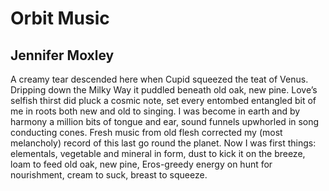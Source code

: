 # Orbit Music
## Jennifer Moxley
A creamy tear descended here when Cupid squeezed the teat
of Venus. Dripping down the Milky Way it puddled beneath
old oak, new pine. Love’s selfish thirst did pluck a cosmic note,
set every entombed entangled bit of me in roots both new
and old to singing. I was become in earth and by harmony
a million bits of tongue and ear, sound funnels upwhorled
in song conducting cones. Fresh music from old flesh
corrected my (most melancholy) record of this last go round
the planet. Now I was first things: elementals, vegetable
and mineral in form, dust to kick it on the breeze,
loam to feed old oak, new pine, Eros-greedy energy
on hunt for nourishment, cream to suck, breast to squeeze.